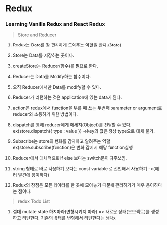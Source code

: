 # Redux

### Learning Vanilla Redux and React Redux

  
> Store and Reducer
1. Redux는 Data를 잘 관리하게 도와주는 역할을 한다.(State)

2. Store는 Data를 저장하는 곳이다.

3. createStore는 Reducer(함수)를 필요로 한다.

4. Reducer는 Data를 Modify하는 함수이다.

5. 오직 Reducer에서만 Data를 modify할 수 있다.

6. Reducer가 리턴하는 것은 application에 있는 data가 된다.

7. action은 redux에서 function을 부를 때 쓰는 두번째 parameter or argument로 reducer와 소통하기 위한 방법이다.

8. dispatch를 통해 reducer에게 메세지(Object)를 전달할 수 있다. ex)store.dispatch({ type : value })
   ->key의 값은 항상 type으로 대체 불가.

9.  Subscribe는 store의 변화를 감지하고 알려주는 역할
ex)store.subscribe(function)은 변화 감지시 해당 function실행

10. Reducer에서 대체적으로 if else 보다는 switch문이 자주쓰임.

11. string 형태로 바로 사용하기 보다는 const variable 로 선언해서 사용하기 ->(에러 발견에 용이하다)

12. Redux의 장점은 모든 데이터를 한 곳에 모아놓기 때문에 관리하기가 매우 용이하다는 점이다.


> redux Todo List 

1. 절대 mutate state 하지마라(변형시키지 마라) => 새로운 상태(오브젝트)를 생성하고 리턴한다. 기존의 상태를 변형해서 리턴한다는 생각x